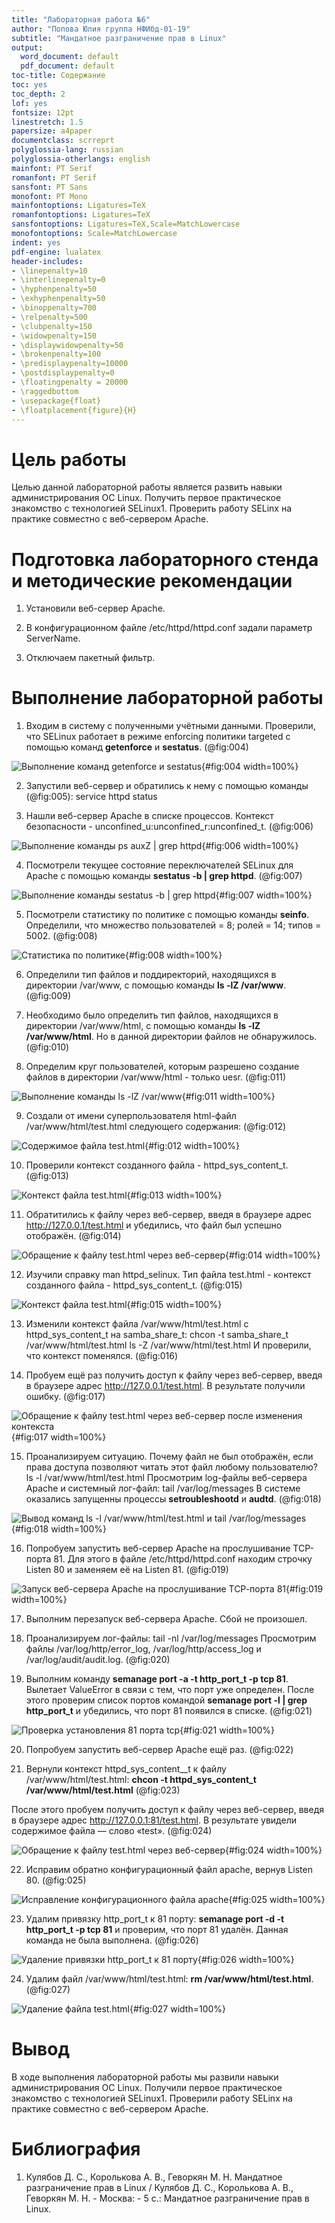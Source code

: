 ```yaml
---
title: "Лабораторная работа №6"
author: "Попова Юлия группа НФИбд-01-19"
subtitle: "Мандатное разграничение прав в Linux"
output:
  word_document: default
  pdf_document: default
toc-title: Содержание
toc: yes
toc_depth: 2
lof: yes
fontsize: 12pt
linestretch: 1.5
papersize: a4paper
documentclass: scrreprt
polyglossia-lang: russian
polyglossia-otherlangs: english
mainfont: PT Serif
romanfont: PT Serif
sansfont: PT Sans
monofont: PT Mono
mainfontoptions: Ligatures=TeX
romanfontoptions: Ligatures=TeX
sansfontoptions: Ligatures=TeX,Scale=MatchLowercase
monofontoptions: Scale=MatchLowercase
indent: yes
pdf-engine: lualatex
header-includes:
- \linepenalty=10
- \interlinepenalty=0
- \hyphenpenalty=50
- \exhyphenpenalty=50
- \binoppenalty=700
- \relpenalty=500
- \clubpenalty=150
- \widowpenalty=150
- \displaywidowpenalty=50
- \brokenpenalty=100
- \predisplaypenalty=10000
- \postdisplaypenalty=0
- \floatingpenalty = 20000
- \raggedbottom
- \usepackage{float}
- \floatplacement{figure}{H}
---
```



# Цель работы

Целью данной лабораторной работы является развить навыки администрирования ОС Linux. Получить первое практическое знакомство с технологией SELinux1. Проверить работу SELinx на практике совместно с веб-сервером
Apache.

# Подготовка лабораторного стенда и методические рекомендации

1. Установили веб-сервер Apache.
   

2. В конфигурационном файле /etc/httpd/httpd.conf задали параметр ServerName. 
   

3. Отключаем пакетный фильтр.

# Выполнение лабораторной работы

1. Входим в систему с полученными учётными данными. Проверили, что SELinux работает в режиме enforcing политики targeted с помощью команд **getenforce** и **sestatus**. (@fig:004)
   
![Выполнение команд getenforce и sestatus](img/1.png){#fig:004 width=100%}

2. Запустили веб-сервер и обратились к нему с помощью команды (@fig:005):
service httpd status 
   

3. Нашли веб-сервер Apache в списке процессов. Контекст безопасности - unconfined_u:unconfined_r:unconfined_t. (@fig:006)
   
![Выполнение команды ps auxZ | grep httpd](img/3.png){#fig:006 width=100%}

4. Посмотрели текущее состояние переключателей SELinux для Apache с помощью команды **sestatus -b | grep httpd**. (@fig:007)
   
![Выполнение команды sestatus -b | grep httpd](img/4.png){#fig:007 width=100%}

5. Посмотрели статистику по политике с помощью команды **seinfo**. Определили, что множество пользователей = 8; ролей = 14; типов = 5002. (@fig:008)
   
![Статистика по политике](img/5.png){#fig:008 width=100%}

6. Определили тип файлов и поддиректорий, находящихся в директории /var/www, с помощью команды **ls -lZ /var/www**. (@fig:009)

7. Необходимо было определить тип файлов, находящихся в директории /var/www/html, с помощью команды **ls -lZ /var/www/html**. Но в данной директории файлов не обнаружилось. (@fig:010)

8. Определим круг пользователей, которым разрешено создание файлов в директории /var/www/html - только uesr. (@fig:011)
   
![Выполнение команды ls -lZ /var/www](img/6.png){#fig:011 width=100%}

9. Создали от имени суперпользователя html-файл /var/www/html/test.html следующего содержания: (@fig:012)

![Содержимое файла test.html](img/9.png){#fig:012 width=100%}

10. Проверили контекст созданного файла - httpd_sys_content_t. (@fig:013)
   
![Контекст файла test.html](img/10.png){#fig:013 width=100%}

11.  Обратитились к файлу через веб-сервер, введя в браузере адрес http://127.0.0.1/test.html и убедились, что файл был успешно отображён. (@fig:014)
   
![Обращение к файлу test.html через веб-сервер](img/11.png){#fig:014 width=100%}

12.   Изучили справку man httpd_selinux. Тип файла test.html - контекст созданного файла - httpd_sys_content_t. (@fig:015)
   
![Контекст файла test.html](img/10.png){#fig:015 width=100%}

13.  Изменили контекст файла /var/www/html/test.html с httpd_sys_content_t на samba_share_t:
chcon -t samba_share_t /var/www/html/test.html
ls -Z /var/www/html/test.html
И проверили, что контекст поменялся. (@fig:016)

14. Пробуем ещё раз получить доступ к файлу через веб-сервер, введя в браузере адрес http://127.0.0.1/test.html. В результате получили ошибку. (@fig:017)
   
![Обращение к файлу test.html через веб-сервер после изменения контекста](img/14.png){#fig:017 width=100%}

15.  Проанализируем ситуацию. Почему файл не был отображён, если права доступа позволяют читать этот файл любому пользователю?
ls -l /var/www/html/test.html
Просмотрим log-файлы веб-сервера Apache и системный лог-файл:
tail /var/log/messages
В системе оказались запущенны процессы **setroubleshootd** и **audtd**. (@fig:018)
   
![Вывод команд ls -l /var/www/html/test.html и tail /var/log/messages](img/15.png){#fig:018 width=100%}

16. Попробуем запустить веб-сервер Apache на прослушивание ТСР-порта 81. Для этого в файле /etc/httpd/httpd.conf находим строчку Listen 80 и заменяем её на Listen 81. (@fig:019)
   
![Запуск веб-сервера Apache на прослушивание ТСР-порта 81](img/16.png){#fig:019 width=100%}
 
17. Выполним перезапуск веб-сервера Apache. Сбой не произошел. 


18. Проанализируем лог-файлы:
tail -nl /var/log/messages
Просмотрим файлы /var/log/http/error_log,
/var/log/http/access_log и /var/log/audit/audit.log. (@fig:020)

19. Выполним команду **semanage port -a -t http_port_t -р tcp 81**. Вылетает ValueError в связи с тем, что порт уже определен. После этого проверим список портов командой **semanage port -l | grep http_port_t** и убедились, что порт 81 появился в списке. (@fig:021)
   
![Проверка установления 81 порта tcp](img/19.png){#fig:021 width=100%}

20. Попробуем запустить веб-сервер Apache ещё раз. (@fig:022)
  
21. Вернули контекст httpd_sys_cоntent__t к файлу /var/www/html/test.html: **chcon -t httpd_sys_content_t /var/www/html/test.html** (@fig:023)

После этого пробуем получить доступ к файлу через веб-сервер, введя в браузере адрес http://127.0.0.1:81/test.html. В результате увидели содержимое файла — слово «test». (@fig:024)
   
![Обращение к файлу test.html через веб-сервер](img/21.png){#fig:024 width=100%}

22. Исправим обратно конфигурационный файл apache, вернув Listen 80. (@fig:025)
   
![Исправление конфигурационного файла apache](img/22.png){#fig:025 width=100%}

23. Удалим привязку http_port_t к 81 порту: **semanage port -d -t http_port_t -p tcp 81** и проверим, что порт 81 удалён. Данная команда не была выполнена. (@fig:026)
   
![Удаление привязки http_port_t к 81 порту](img/23.png){#fig:026 width=100%}

24.  Удалим файл /var/www/html/test.html: **rm /var/www/html/test.html**. (@fig:027)
   
![Удаление файла test.html](img/24.png){#fig:027 width=100%}

# Вывод

В ходе выполнения лабораторной работы мы развили навыки администрирования ОС Linux. Получили первое практическое знакомство с технологией SELinux1. Проверили работу SELinx на практике совместно с веб-сервером
Apache.

# Библиография

1. Кулябов Д. С., Королькова А. В., Геворкян М. Н. Мандатное разграничение прав в Linux / Кулябов Д. С., Королькова А. В., Геворкян М. Н. - Москва: - 5 с.: Мандатное разграничение прав в Linux.
  